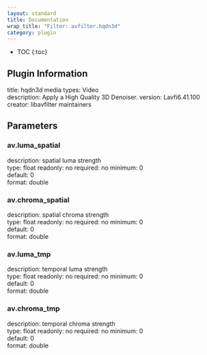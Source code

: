 ```yaml
---
layout: standard
title: Documentation
wrap_title: "Filter: avfilter.hqdn3d"
category: plugin
---
```

* TOC
{:toc}

## Plugin Information

title: hqdn3d
media types:
Video  
description: Apply a High Quality 3D Denoiser.
version: Lavfi6.41.100
creator: libavfilter maintainers

## Parameters

### av.luma_spatial

description:
spatial luma strength  
type: float
readonly: no
required: no
minimum: 0  
default: 0  
format: double  

### av.chroma_spatial

description:
spatial chroma strength  
type: float
readonly: no
required: no
minimum: 0  
default: 0  
format: double  

### av.luma_tmp

description:
temporal luma strength  
type: float
readonly: no
required: no
minimum: 0  
default: 0  
format: double  

### av.chroma_tmp

description:
temporal chroma strength  
type: float
readonly: no
required: no
minimum: 0  
default: 0  
format: double  

